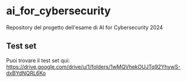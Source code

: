 # ai_for_cybersecurity
Repository del progetto dell'esame di AI for Cybersecurity 2024

## Test set 
Puoi trovare il test set qui: 
https://drive.google.com/drive/u/1/folders/1wMQVhekOUJTq92YhywS-dxBYdNQRL6Ko
